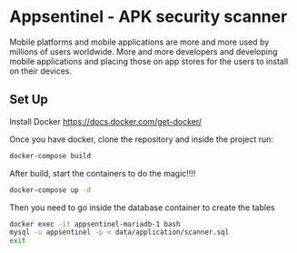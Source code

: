# Appsentinel - APK security scanner

Mobile platforms and mobile applications are more and more used by millions of users worldwide. More and more developers and developing mobile applications and placing those on app stores for the users to install on their devices.

## Set Up

Install Docker https://docs.docker.com/get-docker/

Once you have docker, clone the repository and inside the project run:
```bash
docker-compose build
```
After build, start the containers to do the magic!!!!
```bash
docker-compose up -d
```
Then you need to go inside the database container to create the tables
```bash
docker exec -it appsentinel-mariadb-1 bash
mysql -u appsentinel -p < data/application/scanner.sql
exit
```
